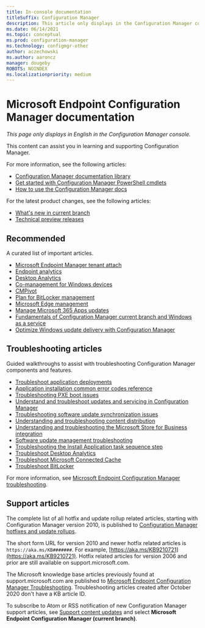 ```yaml
---
title: In-console documentation
titleSuffix: Configuration Manager
description: This article only displays in the Configuration Manager console.
ms.date: 06/14/2021
ms.topic: conceptual
ms.prod: configuration-manager
ms.technology: configmgr-other
author: aczechowski
ms.author: aaroncz
manager: dougeby
ROBOTS: NOINDEX
ms.localizationpriority: medium
---
```


<!-- 
- Feature 1357546
- This page displays in-console, under the Community workspace, Documentation node.
- Don't use any relative links; must be full https://docs.microsoft.com and language neutral

All docs.ms links should include `?WT.mc_id=configmgr-console` campaign ID at the end for tracking links from the console.
-->

# Microsoft Endpoint Configuration Manager documentation

*This page only displays in English in the Configuration Manager console.*

This content can assist you in learning and supporting Configuration Manager.

For more information, see the following articles:

- [Configuration Manager documentation library](/mem/configmgr?WT.mc_id=configmgr-console)
- [Get started with Configuration Manager PowerShell cmdlets](/powershell/sccm/overview?WT.mc_id=configmgr-console)
- [How to use the Configuration Manager docs](/mem/use-docs?WT.mc_id=configmgr-console)

For the latest product changes, see the following articles:<!-- 8625956 -->

- [What's new in current branch](/mem/configmgr/core/plan-design/changes/whats-new-incremental-versions#whats-new-in-configuration-manager-incremental-versions?WT.mc_id=configmgr-console)
- [Technical preview releases](/mem/configmgr/core/get-started/technical-preview?WT.mc_id=configmgr-console)

## Recommended

A curated list of important articles.

- [Microsoft Endpoint Manager tenant attach](/mem/configmgr/tenant-attach/?WT.mc_id=configmgr-console)
- [Endpoint analytics](/mem/analytics/?WT.mc_id=configmgr-console)
- [Desktop Analytics](/mem/configmgr/desktop-analytics/?WT.mc_id=configmgr-console)
- [Co-management for Windows devices](/mem/configmgr/comanage/?WT.mc_id=configmgr-console)
- [CMPivot](/mem/configmgr/core/servers/manage/cmpivot?WT.mc_id=configmgr-console)
- [Plan for BitLocker management](/mem/configmgr/protect/plan-design/bitlocker-management?WT.mc_id=configmgr-console)
- [Microsoft Edge management](/mem/configmgr/apps/deploy-use/deploy-edge?WT.mc_id=configmgr-console)
- [Manage Microsoft 365 Apps updates](/mem/configmgr/sum/deploy-use/manage-office-365-proplus-updates?WT.mc_id=configmgr-console)
- [Fundamentals of Configuration Manager current branch and Windows as a service](/mem/configmgr/core/understand/configuration-manager-and-windows-as-service?WT.mc_id=configmgr-console)
- [Optimize Windows update delivery with Configuration Manager](/mem/configmgr/sum/deploy-use/optimize-windows-10-update-delivery?WT.mc_id=configmgr-console)

## Troubleshooting articles

Guided walkthroughs to assist with troubleshooting Configuration Manager components and features.

- [Troubleshoot application deployments](/mem/configmgr/apps/understand/app-deployment-technical-reference?WT.mc_id=configmgr-console)
- [Application installation common error codes reference](/mem/configmgr/tenant-attach/app-install-error-reference?WT.mc_id=configmgr-console)
- [Troubleshooting PXE boot issues](/troubleshoot/mem/configmgr/troubleshoot-pxe-boot-issues)
- [Understand and troubleshoot updates and servicing in Configuration Manager](/troubleshoot/mem/configmgr/understand-troubleshoot-updates-servicing)
- [Troubleshooting software update synchronization issues](/troubleshoot/mem/configmgr/troubleshoot-software-update-synchronization)
- [Understanding and troubleshooting content distribution](/troubleshoot/mem/configmgr/content-distribution-introduction)
- [Understanding and troubleshooting the Microsoft Store for Business integration](/mem/configmgr/apps/deploy-use/troubleshoot-microsoft-store-for-business-integration?WT.mc_id=configmgr-console)
- [Software update management troubleshooting](/troubleshoot/mem/configmgr/troubleshoot-software-update-management)
- [Troubleshooting the Install Application task sequence step](/troubleshoot/mem/configmgr/troubleshoot-install-application-step)
- [Troubleshoot Desktop Analytics](/mem/configmgr/desktop-analytics/troubleshooting?WT.mc_id=configmgr-console)
- [Troubleshoot Microsoft Connected Cache](/mem/configmgr/core/servers/deploy/configure/troubleshoot-microsoft-connected-cache?WT.mc_id=configmgr-console)
- [Troubleshoot BitLocker](/mem/configmgr/protect/tech-ref/bitlocker/troubleshoot?WT.mc_id=configmgr-console)

For more information, see [Microsoft Endpoint Configuration Manager troubleshooting](/troubleshoot/mem/configmgr/welcome-configuration-manager).

## Support articles

The complete list of all hotfix and update rollup related articles, starting with Configuration Manager version 2010, is published to [Configuration Manager hotfixes and update rollups](/mem/configmgr/hotfix?WT.mc_id=configmgr-console).

The short form URL for version 2010 and newer hotfix related articles is `https://aka.ms/KB#######`. For example, [https://aka.ms/KB9210721](https://aka.ms/KB9210721).
Hotfix related articles for version 2006 and prior are still available on support.microsoft.com.

The Microsoft knowledge base articles previously found at support.microsoft.com are published to [Microsoft Endpoint Configuration Manager Troubleshooting](/troubleshoot/mem/configmgr/welcome-configuration-manager). Troubleshooting articles created after October 2020 don't have a KB article ID.

To subscribe to Atom or RSS notification of new Configuration Manager support articles, see [Support content updates](https://support.microsoft.com/help/4089498/) and select **Microsoft Endpoint Configuration Manager (current branch)**.
